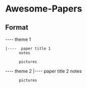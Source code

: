 # Awesome-Papers


## Format 
----   theme 1

	|----  paper title 1
		  notes

		  pictures

----   theme 2
	|----  paper title 2 
		  notes
		  
		  pictures